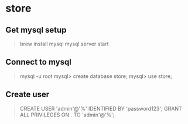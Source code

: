 # store
## Get mysql setup
> brew install mysql
> mysql.server start

## Connect to mysql
> mysql -u root
mysql> create database store;
mysql> use store;

## Create user
> CREATE USER 'admin'@'%' IDENTIFIED BY 'password123';
> GRANT ALL PRIVILEGES ON *.* TO 'admin'@'%';